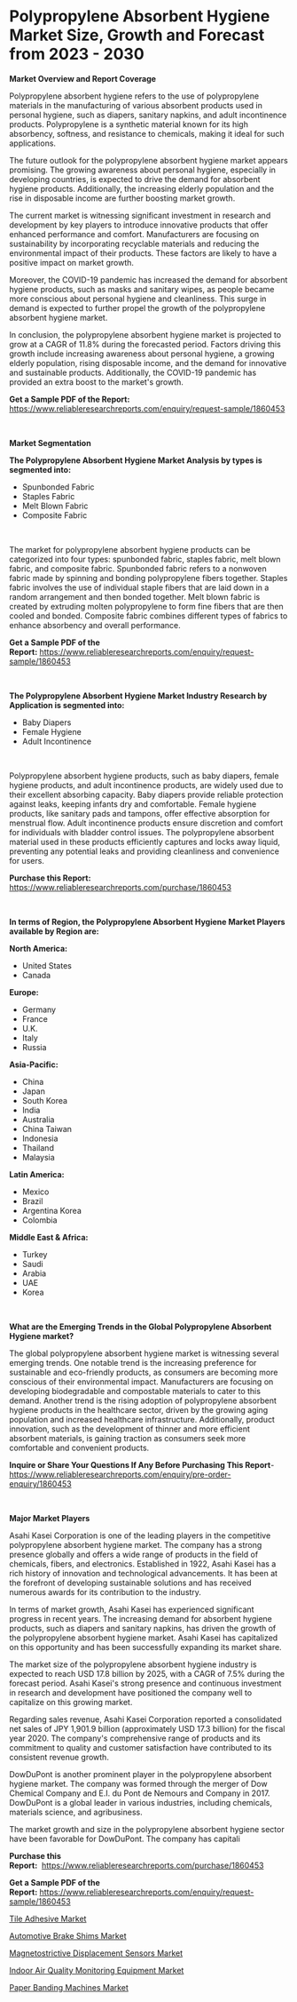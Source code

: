<p><h1>Polypropylene Absorbent Hygiene Market Size, Growth and Forecast from 2023 - 2030</h1></p><p><strong>Market Overview and Report Coverage</strong></p>
<p><p>Polypropylene absorbent hygiene refers to the use of polypropylene materials in the manufacturing of various absorbent products used in personal hygiene, such as diapers, sanitary napkins, and adult incontinence products. Polypropylene is a synthetic material known for its high absorbency, softness, and resistance to chemicals, making it ideal for such applications.</p><p>The future outlook for the polypropylene absorbent hygiene market appears promising. The growing awareness about personal hygiene, especially in developing countries, is expected to drive the demand for absorbent hygiene products. Additionally, the increasing elderly population and the rise in disposable income are further boosting market growth.</p><p>The current market is witnessing significant investment in research and development by key players to introduce innovative products that offer enhanced performance and comfort. Manufacturers are focusing on sustainability by incorporating recyclable materials and reducing the environmental impact of their products. These factors are likely to have a positive impact on market growth.</p><p>Moreover, the COVID-19 pandemic has increased the demand for absorbent hygiene products, such as masks and sanitary wipes, as people became more conscious about personal hygiene and cleanliness. This surge in demand is expected to further propel the growth of the polypropylene absorbent hygiene market.</p><p>In conclusion, the polypropylene absorbent hygiene market is projected to grow at a CAGR of 11.8% during the forecasted period. Factors driving this growth include increasing awareness about personal hygiene, a growing elderly population, rising disposable income, and the demand for innovative and sustainable products. Additionally, the COVID-19 pandemic has provided an extra boost to the market's growth.</p></p>
<p><strong>Get a Sample PDF of the Report:</strong> <a href="https://www.reliableresearchreports.com/enquiry/request-sample/1860453">https://www.reliableresearchreports.com/enquiry/request-sample/1860453</a></p>
<p>&nbsp;</p>
<p><strong>Market Segmentation</strong></p>
<p><strong>The Polypropylene Absorbent Hygiene Market Analysis by types is segmented into:</strong></p>
<p><ul><li>Spunbonded Fabric</li><li>Staples Fabric</li><li>Melt Blown Fabric</li><li>Composite Fabric</li></ul></p>
<p>&nbsp;</p>
<p><p>The market for polypropylene absorbent hygiene products can be categorized into four types: spunbonded fabric, staples fabric, melt blown fabric, and composite fabric. Spunbonded fabric refers to a nonwoven fabric made by spinning and bonding polypropylene fibers together. Staples fabric involves the use of individual staple fibers that are laid down in a random arrangement and then bonded together. Melt blown fabric is created by extruding molten polypropylene to form fine fibers that are then cooled and bonded. Composite fabric combines different types of fabrics to enhance absorbency and overall performance.</p></p>
<p><strong>Get a Sample PDF of the Report:</strong>&nbsp;<a href="https://www.reliableresearchreports.com/enquiry/request-sample/1860453">https://www.reliableresearchreports.com/enquiry/request-sample/1860453</a></p>
<p>&nbsp;</p>
<p><strong>The Polypropylene Absorbent Hygiene Market Industry Research by Application is segmented into:</strong></p>
<p><ul><li>Baby Diapers</li><li>Female Hygiene</li><li>Adult Incontinence</li></ul></p>
<p>&nbsp;</p>
<p><p>Polypropylene absorbent hygiene products, such as baby diapers, female hygiene products, and adult incontinence products, are widely used due to their excellent absorbing capacity. Baby diapers provide reliable protection against leaks, keeping infants dry and comfortable. Female hygiene products, like sanitary pads and tampons, offer effective absorption for menstrual flow. Adult incontinence products ensure discretion and comfort for individuals with bladder control issues. The polypropylene absorbent material used in these products efficiently captures and locks away liquid, preventing any potential leaks and providing cleanliness and convenience for users.</p></p>
<p><strong>Purchase this Report:</strong>&nbsp; <a href="https://www.reliableresearchreports.com/purchase/1860453">https://www.reliableresearchreports.com/purchase/1860453</a></p>
<p>&nbsp;</p>
<p><strong>In terms of Region, the Polypropylene Absorbent Hygiene Market Players available by Region are:</strong></p>
<p>
    <p> <strong> North America: </strong>
        <ul>
            <li>United States</li>
            <li>Canada</li>
        </ul>
        </p> 
    <p> <strong> Europe: </strong>
        <ul>
            <li>Germany</li>
            <li>France</li>
            <li>U.K.</li>
            <li>Italy</li>
            <li>Russia</li>
        </ul>
        </p> 
    <p> <strong> Asia-Pacific: </strong>
        <ul>
            <li>China</li>
            <li>Japan</li>
            <li>South Korea</li>
            <li>India</li>
            <li>Australia</li>
            <li>China Taiwan</li>
            <li>Indonesia</li>
            <li>Thailand</li>
            <li>Malaysia</li>
        </ul>
        </p> 
    <p> <strong> Latin America: </strong>
        <ul>
            <li>Mexico</li>
            <li>Brazil</li>
            <li>Argentina Korea</li>
            <li>Colombia</li>
        </ul>
        </p> 
    <p> <strong> Middle East & Africa: </strong>
        <ul>
            <li>Turkey</li>
            <li>Saudi</li>
            <li>Arabia</li>
            <li>UAE</li>
            <li>Korea</li>
        </ul>
    </p>
    </p>
<p>&nbsp;</p>
<p><strong>What are the Emerging Trends in the Global Polypropylene Absorbent Hygiene market?</strong></p>
<p><p>The global polypropylene absorbent hygiene market is witnessing several emerging trends. One notable trend is the increasing preference for sustainable and eco-friendly products, as consumers are becoming more conscious of their environmental impact. Manufacturers are focusing on developing biodegradable and compostable materials to cater to this demand. Another trend is the rising adoption of polypropylene absorbent hygiene products in the healthcare sector, driven by the growing aging population and increased healthcare infrastructure. Additionally, product innovation, such as the development of thinner and more efficient absorbent materials, is gaining traction as consumers seek more comfortable and convenient products.</p></p>
<p><strong>Inquire or Share Your Questions If Any Before Purchasing This Report</strong>- <a href="https://www.reliableresearchreports.com/enquiry/pre-order-enquiry/1860453">https://www.reliableresearchreports.com/enquiry/pre-order-enquiry/1860453</a></p>
<p>&nbsp;</p>
<p><strong>Major Market Players</strong></p>
<p><p>Asahi Kasei Corporation is one of the leading players in the competitive polypropylene absorbent hygiene market. The company has a strong presence globally and offers a wide range of products in the field of chemicals, fibers, and electronics. Established in 1922, Asahi Kasei has a rich history of innovation and technological advancements. It has been at the forefront of developing sustainable solutions and has received numerous awards for its contribution to the industry.</p><p>In terms of market growth, Asahi Kasei has experienced significant progress in recent years. The increasing demand for absorbent hygiene products, such as diapers and sanitary napkins, has driven the growth of the polypropylene absorbent hygiene market. Asahi Kasei has capitalized on this opportunity and has been successfully expanding its market share.</p><p>The market size of the polypropylene absorbent hygiene industry is expected to reach USD 17.8 billion by 2025, with a CAGR of 7.5% during the forecast period. Asahi Kasei's strong presence and continuous investment in research and development have positioned the company well to capitalize on this growing market.</p><p>Regarding sales revenue, Asahi Kasei Corporation reported a consolidated net sales of JPY 1,901.9 billion (approximately USD 17.3 billion) for the fiscal year 2020. The company's comprehensive range of products and its commitment to quality and customer satisfaction have contributed to its consistent revenue growth.</p><p>DowDuPont is another prominent player in the polypropylene absorbent hygiene market. The company was formed through the merger of Dow Chemical Company and E.I. du Pont de Nemours and Company in 2017. DowDuPont is a global leader in various industries, including chemicals, materials science, and agribusiness.</p><p>The market growth and size in the polypropylene absorbent hygiene sector have been favorable for DowDuPont. The company has capitali</p></p>
<p><strong>Purchase this Report:</strong>&nbsp;&nbsp;<a href="https://www.reliableresearchreports.com/purchase/1860453">https://www.reliableresearchreports.com/purchase/1860453</a></p>
<p></p>
<p><strong>Get a Sample PDF of the Report:</strong>&nbsp;<a href="https://www.reliableresearchreports.com/enquiry/request-sample/1860453">https://www.reliableresearchreports.com/enquiry/request-sample/1860453</a></p>
<p><p><a href="https://github.com/GroverBarry/Market-Research-Report-List-2/blob/main/tile-adhesive-market.md">Tile Adhesive Market</a></p><p><a href="https://medium.com/@abhishekreliable23/automotive-brake-shims-market-size-reveals-the-best-marketing-channels-in-global-industry-185e2a1443a6">Automotive Brake Shims Market</a></p><p><a href="https://medium.com/@mariablack1944/decoding-magnetostrictive-displacement-sensors-market-metrics-market-share-trends-and-growth-94fb7d498dd5">Magnetostrictive Displacement Sensors Market</a></p><p><a href="https://medium.com/@amrutreliable23/indoor-air-quality-monitoring-equipment-market-share-evolution-and-market-growth-trends-2023-2030-b5d1a52c3637">Indoor Air Quality Monitoring Equipment Market</a></p><p><a href="https://medium.com/@sanjubabarp23/analyzing-paper-banding-machines-market-global-industry-perspective-and-forecast-2023-to-2030-60bc70f5857f">Paper Banding Machines Market</a></p></p>